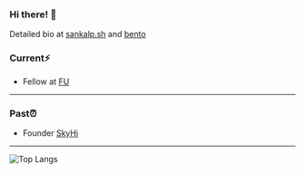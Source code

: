### Hi there! 👋

Detailed bio at <a href="https://sankalp.sh/" target="_blank">sankalp.sh</a> and <a href="https://bento.me/1sankalp" target="_blank">bento</a>

### Current⚡️
* Fellow at <a href="https://www.founder.university/" target="_blank">FU</a>

<!--* Founder and CEO at <a href="http://revlo.xyz/" target="_blank">Revlo</a> <a href="https://ycombinator.com/" target="_blank">(YC S24)</a> 🙌
* Fellow at <a href="https://www.beondeck.com/" target="_blank">On Deck</a>, <a href="https://www.zfellows.com/" target="_blank">Z Fellows</a>, <a href="https://www.founder.university/" target="_blank">FU</a>, <a href="https://fi.co/" target="_blank">FI</a> 🙌
* Pioneer at <a href="https://pioneer.app/" target="_blank">Pioneer</a> 🙌
* Builder at <a href="https://www.livetheresidency.com/" target="_blank">The Residency</a> 🙌
* Founding team and Head of Operations at <a href="https://reejected.in/" target="_blank">Re-Ejected</a> -->

<hr />

### Past⏰
* Founder <a href="https://www.skyhi.live/" target="_blank">SkyHi</a>

<hr />

![Top Langs](https://github-readme-stats.vercel.app/api/top-langs/?username=1sankalp&layout=compact)
